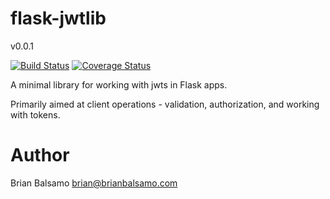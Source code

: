 # flask-jwtlib

v0.0.1

[![Build Status](https://travis-ci.org/bnbalsamo/flask_jwtlib.svg?branch=master)](https://travis-ci.org/bnbalsamo/flask_jwtlib) [![Coverage Status](https://coveralls.io/repos/github/bnbalsamo/flask_jwtlib/badge.svg?branch=master)](https://coveralls.io/github/bnbalsamo/flask_jwtlib?branch=master)

A minimal library for working with jwts in Flask apps.

Primarily aimed at client operations - validation, authorization, and working with tokens.

# Author
Brian Balsamo <brian@brianbalsamo.com>
